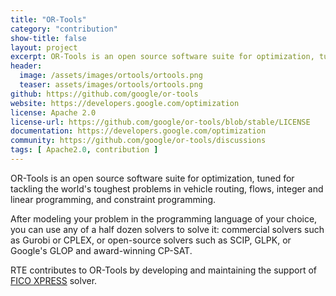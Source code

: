 ```yaml
---
title: "OR-Tools"
category: "contribution"
show-title: false
layout: project
excerpt: OR-Tools is an open source software suite for optimization, tuned for tackling the world's toughest problems in vehicle routing, flows, integer and linear programming, and constraint programming.
header:
  image: /assets/images/ortools/ortools.png
  teaser: assets/images/ortools/ortools.png
github: https://github.com/google/or-tools
website: https://developers.google.com/optimization
license: Apache 2.0
license-url: https://github.com/google/or-tools/blob/stable/LICENSE
documentation: https://developers.google.com/optimization
community: https://github.com/google/or-tools/discussions
tags: [ Apache2.0, contribution ]
---
```


OR-Tools is an open source software suite for optimization, tuned for tackling the world's toughest problems in vehicle
routing, flows, integer and linear programming, and constraint programming.

After modeling your problem in the programming language of your choice, you can use any of a half dozen solvers to solve
it: commercial solvers such as Gurobi or CPLEX, or open-source solvers such as SCIP, GLPK, or Google's GLOP and
award-winning CP-SAT.

RTE contributes to OR-Tools by developing and maintaining the support
of [FICO XPRESS](https://www.fico.com/en/products/fico-xpress-optimization) solver.